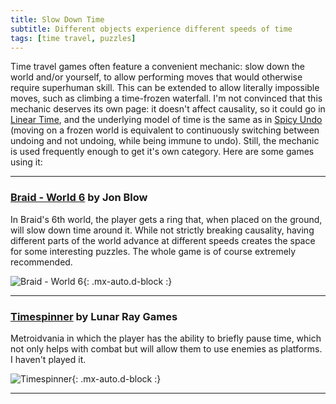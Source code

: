 ```yaml
---
title: Slow Down Time
subtitle: Different objects experience different speeds of time 
tags: [time travel, puzzles]
---
```


Time travel games often feature a convenient mechanic: slow down the world and/or yourself, to allow performing moves that would otherwise
require superhuman skill. This can be extended to allow literally impossible moves, such as climbing a time-frozen waterfall. I'm not
convinced that this mechanic deserves its own page: it doesn't affect causality, so it could go in [Linear Time](/time-genres/linear-time),
and the underlying model of time is the same as in [Spicy Undo](/time-genres/spicy-undo) (moving on a frozen world is equivalent to
continuously switching between undoing and not undoing, while being immune to undo). Still, the mechanic is used frequently enough to get it's
own category. Here are some games using it:

-----

### [Braid - World 6](https://store.steampowered.com/app/26800/Braid/) by Jon Blow

In Braid's 6th world, the player gets a ring that, when placed on the ground, will slow down time around it. While not strictly breaking
causality, having different parts of the world advance at different speeds creates the space for some interesting puzzles. The whole game
is of course extremely recommended.

![Braid - World 6](https://cdn.akamai.steamstatic.com/steam/apps/26800/0000007887.1920x1080.jpg){: .mx-auto.d-block :}

-----

### [Timespinner](https://store.steampowered.com/app/368620/Timespinner/) by Lunar Ray Games

Metroidvania in which the player has the ability to briefly pause time, which not only helps with combat but will allow them to use
enemies as platforms. I haven't played it.

![Timespinner](https://cdn.cloudflare.steamstatic.com/steam/apps/368620/ss_7d1fb2391de4098964de05c737076d86c14e2ce6.jpg){: .mx-auto.d-block :}

-----
